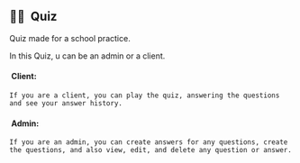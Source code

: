 ## 🧠📝 &nbsp;Quiz

  Quiz made for a school practice. 

  In this Quiz, u can be an admin or a client.

  #### &nbsp;Client:

    If you are a client, you can play the quiz, answering the questions and see your answer history.

  #### &nbsp;Admin:

    If you are an admin, you can create answers for any questions, create the questions, and also view, edit, and delete any question or answer.
